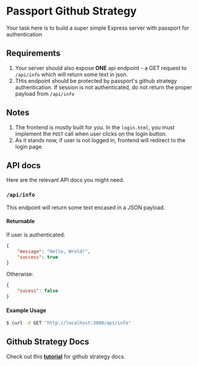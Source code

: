 # Passport Github Strategy 

Your task here is to build a super simple Express server with passport for authentication

## Requirements

1. Your server should also expose **ONE** api endpoint - a GET request to `/api/info` which will return some text in json.
2. THis endpoint should be protected by passport's github strategy authentication. If session is not authenticated, do not return the proper payload from `/api/info`

## Notes

1. The frontend is mostly built for you. In the `login.html`, you must implement the `POST` call when user clicks on the login button.
2. As it stands now, if user is not logged in, frontend will redirect to the login page.

## API docs

Here are the relevant API docs you might need.

### `/api/info`

This endpoint will return some text encased in a JSON payload.

#### Returnable

If user is authenticated:

```json
{
    "message": "Hello, Wrold!",
    "success": true
}
```

Otherwise:

```json
{
    "sucess": false
}
```

#### Example Usage

```bash
$ curl -X GET "http://localhost:3000/api/info"
```

## Github Strategy Docs

Check out this **[tutorial](https://www.jokecamp.com/tutorial-passportjs-authentication-in-nodejs/)** for github strategy docs.
